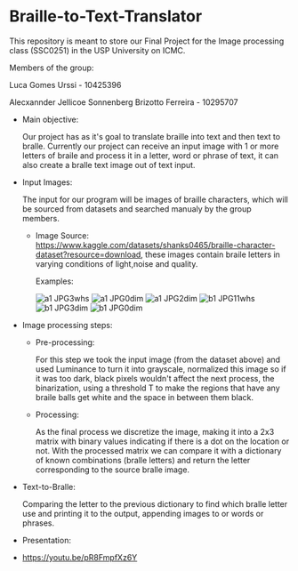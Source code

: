 # Braille-to-Text-Translator
This repository is meant to store our Final Project for the Image processing class (SSC0251) in the USP University on ICMC.

Members of the group:

Luca Gomes Urssi - 10425396

Alecxannder Jellicoe Sonnenberg Brizotto Ferreira - 10295707

- Main objective:
  
  Our project has as it's goal to translate braille into text and then text to bralle. Currently our project can receive an input image with 1 or more letters of braile and process it in a letter, word or phrase of text, it can also create a bralle text image out of text input. 
  
- Input Images:
  
  The input for our program will be images of braille characters, which will be sourced from datasets and searched manualy by the group members.
  
  - Image Source: https://www.kaggle.com/datasets/shanks0465/braille-character-dataset?resource=download, these images contain braile letters in varying conditions
  of light,noise and quality.
  
    Examples:
  
    ![a1 JPG3whs](https://user-images.githubusercontent.com/26423265/174901385-4478861c-5f01-40ab-8e11-1cf0bf063ad4.jpg) ![a1 JPG0dim](https://user-images.githubusercontent.com/26423265/174901162-e322476a-7810-4279-9ecc-7f4a3c91e90c.jpg) ![a1 JPG2dim](https://user-images.githubusercontent.com/26423265/174901275-89d16570-cce4-4c5e-b7fb-7818c00900e3.jpg)
![b1 JPG11whs](https://user-images.githubusercontent.com/26423265/174901564-372cd178-07f0-400d-946a-5e9d04866ff8.jpg) ![b1 JPG3dim](https://user-images.githubusercontent.com/26423265/174901513-08f6cdae-46e3-4664-8723-565ae89f4620.jpg) ![b1 JPG0dim](https://user-images.githubusercontent.com/26423265/174901502-66981c79-a034-4d0f-9532-b4942ff36f88.jpg)


- Image processing steps:
  - Pre-processing:
  
    For this step we took the input image (from the dataset above) and used Luminance to turn it into grayscale, normalized this image so if it was too dark, black pixels wouldn't affect the next process, the binarization, using a threshold T to make the regions that have any braile balls get white and the space in between them black.
    
  - Processing:
   
    As the final process we discretize the image, making it into a 2x3 matrix with binary values indicating if there is a dot on the location or not. With the processed matrix we can compare it with a dictionary of known combinations (bralle letters) and return the letter corresponding to the source bralle image.
    
 - Text-to-Bralle:
    
    Comparing the letter to the previous dictionary to find which bralle letter use and printing it to the output, appending images to or words or phrases.
    
 - Presentation:
 - 
    https://youtu.be/pR8FmpfXz6Y
